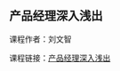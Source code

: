 ## 产品经理深入浅出

课程作者：刘文智

课程链接：[产品经理深入浅出](https://study.163.com/course/courseMain.htm?courseId=382025&_trace_c_p_k2_=f5b33da5bde8436fa70c64831e910813#/courseDetail?tab=1)


